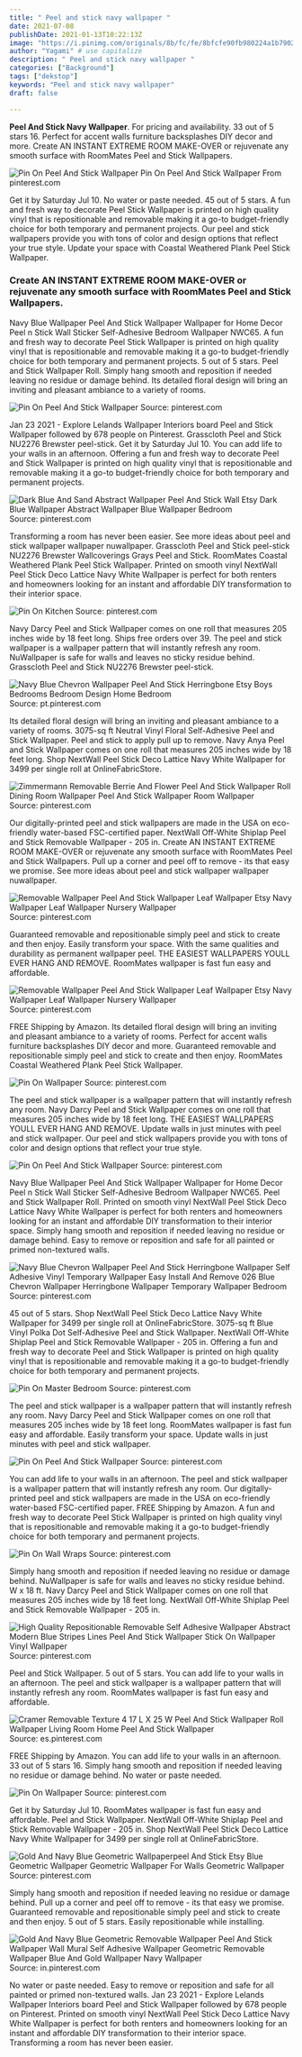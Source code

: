```yaml
---
title: " Peel and stick navy wallpaper "
date: 2021-07-08
publishDate: 2021-01-13T10:22:13Z
image: "https://i.pinimg.com/originals/8b/fc/fe/8bfcfe90fb980224a1b79027c96eede0.jpg"
author: "Yagami" # use capitalize
description: " Peel and stick navy wallpaper "
categories: ["Background"]
tags: ["dekstop"]
keywords: "Peel and stick navy wallpaper"
draft: false

---
```



**Peel And Stick Navy Wallpaper**. For pricing and availability. 33 out of 5 stars 16. Perfect for accent walls furniture backsplashes DIY decor and more. Create AN INSTANT EXTREME ROOM MAKE-OVER or rejuvenate any smooth surface with RoomMates Peel and Stick Wallpapers.

![Pin On Peel And Stick Wallpaper](https://i.pinimg.com/originals/18/3f/be/183fbef14152928556997753ff20c7f2.jpg "Pin On Peel And Stick Wallpaper")
Pin On Peel And Stick Wallpaper From pinterest.com


Get it by Saturday Jul 10. No water or paste needed. 45 out of 5 stars. A fun and fresh way to decorate Peel Stick Wallpaper is printed on high quality vinyl that is repositionable and removable making it a go-to budget-friendly choice for both temporary and permanent projects. Our peel and stick wallpapers provide you with tons of color and design options that reflect your true style. Update your space with Coastal Weathered Plank Peel Stick Wallpaper.

### Create AN INSTANT EXTREME ROOM MAKE-OVER or rejuvenate any smooth surface with RoomMates Peel and Stick Wallpapers.

Navy Blue Wallpaper Peel And Stick Wallpaper Wallpaper for Home Decor Peel n Stick Wall Sticker Self-Adhesive Bedroom Wallpaper NWC65. A fun and fresh way to decorate Peel Stick Wallpaper is printed on high quality vinyl that is repositionable and removable making it a go-to budget-friendly choice for both temporary and permanent projects. 5 out of 5 stars. Peel and Stick Wallpaper Roll. Simply hang smooth and reposition if needed leaving no residue or damage behind. Its detailed floral design will bring an inviting and pleasant ambiance to a variety of rooms.


![Pin On Peel And Stick Wallpaper](https://i.pinimg.com/originals/e0/65/12/e065128734df1478430c790de596b21b.jpg "Pin On Peel And Stick Wallpaper")
Source: pinterest.com

Jan 23 2021 - Explore Lelands Wallpaper Interiors board Peel and Stick Wallpaper followed by 678 people on Pinterest. Grasscloth Peel and Stick NU2276 Brewster peel-stick. Get it by Saturday Jul 10. You can add life to your walls in an afternoon. Offering a fun and fresh way to decorate Peel and Stick Wallpaper is printed on high quality vinyl that is repositionable and removable making it a go-to budget-friendly choice for both temporary and permanent projects.

![Dark Blue And Sand Abstract Wallpaper Peel And Stick Wall Etsy Dark Blue Wallpaper Abstract Wallpaper Blue Wallpaper Bedroom](https://i.pinimg.com/originals/a1/36/54/a136542bf091b5cec6e66bf4341ec727.jpg "Dark Blue And Sand Abstract Wallpaper Peel And Stick Wall Etsy Dark Blue Wallpaper Abstract Wallpaper Blue Wallpaper Bedroom")
Source: pinterest.com

Transforming a room has never been easier. See more ideas about peel and stick wallpaper wallpaper nuwallpaper. Grasscloth Peel and Stick peel-stick NU2276 Brewster Wallcoverings Grays Peel and Stick. RoomMates Coastal Weathered Plank Peel Stick Wallpaper. Printed on smooth vinyl NextWall Peel Stick Deco Lattice Navy White Wallpaper is perfect for both renters and homeowners looking for an instant and affordable DIY transformation to their interior space.

![Pin On Kitchen](https://i.pinimg.com/originals/b1/a3/ff/b1a3ffbb449e31ef1e2c75a878b23089.jpg "Pin On Kitchen")
Source: pinterest.com

Navy Darcy Peel and Stick Wallpaper comes on one roll that measures 205 inches wide by 18 feet long. Ships free orders over 39. The peel and stick wallpaper is a wallpaper pattern that will instantly refresh any room. NuWallpaper is safe for walls and leaves no sticky residue behind. Grasscloth Peel and Stick NU2276 Brewster peel-stick.

![Navy Blue Chevron Wallpaper Peel And Stick Herringbone Etsy Boys Bedrooms Bedroom Design Home Bedroom](https://i.pinimg.com/originals/22/e1/99/22e1996495b84ecda9771f72d2e4ea33.jpg "Navy Blue Chevron Wallpaper Peel And Stick Herringbone Etsy Boys Bedrooms Bedroom Design Home Bedroom")
Source: pt.pinterest.com

Its detailed floral design will bring an inviting and pleasant ambiance to a variety of rooms. 3075-sq ft Neutral Vinyl Floral Self-Adhesive Peel and Stick Wallpaper. Peel and stick to apply pull up to remove. Navy Anya Peel and Stick Wallpaper comes on one roll that measures 205 inches wide by 18 feet long. Shop NextWall Peel Stick Deco Lattice Navy White Wallpaper for 3499 per single roll at OnlineFabricStore.

![Zimmermann Removable Berrie And Flower Peel And Stick Wallpaper Roll Dining Room Wallpaper Peel And Stick Wallpaper Room Wallpaper](https://i.pinimg.com/originals/d0/75/9e/d0759e7d6ba688eeb85bbaead3b0d318.jpg "Zimmermann Removable Berrie And Flower Peel And Stick Wallpaper Roll Dining Room Wallpaper Peel And Stick Wallpaper Room Wallpaper")
Source: pinterest.com

Our digitally-printed peel and stick wallpapers are made in the USA on eco-friendly water-based FSC-certified paper. NextWall Off-White Shiplap Peel and Stick Removable Wallpaper - 205 in. Create AN INSTANT EXTREME ROOM MAKE-OVER or rejuvenate any smooth surface with RoomMates Peel and Stick Wallpapers. Pull up a corner and peel off to remove - its that easy we promise. See more ideas about peel and stick wallpaper wallpaper nuwallpaper.

![Removable Wallpaper Peel And Stick Wallpaper Leaf Wallpaper Etsy Navy Wallpaper Leaf Wallpaper Nursery Wallpaper](https://i.pinimg.com/originals/a2/4d/ba/a24dbaba874332f22ace4bbc57ab45d3.jpg "Removable Wallpaper Peel And Stick Wallpaper Leaf Wallpaper Etsy Navy Wallpaper Leaf Wallpaper Nursery Wallpaper")
Source: pinterest.com

Guaranteed removable and repositionable simply peel and stick to create and then enjoy. Easily transform your space. With the same qualities and durability as permanent wallpaper peel. THE EASIEST WALLPAPERS YOULL EVER HANG AND REMOVE. RoomMates wallpaper is fast fun easy and affordable.

![Removable Wallpaper Peel And Stick Wallpaper Leaf Wallpaper Etsy Navy Wallpaper Leaf Wallpaper Nursery Wallpaper](https://i.pinimg.com/originals/31/80/88/3180882c5c72de109f059fb6b00cae02.jpg "Removable Wallpaper Peel And Stick Wallpaper Leaf Wallpaper Etsy Navy Wallpaper Leaf Wallpaper Nursery Wallpaper")
Source: pinterest.com

FREE Shipping by Amazon. Its detailed floral design will bring an inviting and pleasant ambiance to a variety of rooms. Perfect for accent walls furniture backsplashes DIY decor and more. Guaranteed removable and repositionable simply peel and stick to create and then enjoy. RoomMates Coastal Weathered Plank Peel Stick Wallpaper.

![Pin On Wallpaper](https://i.pinimg.com/originals/5f/0d/4a/5f0d4a53da82181760cb44d6587a271c.jpg "Pin On Wallpaper")
Source: pinterest.com

The peel and stick wallpaper is a wallpaper pattern that will instantly refresh any room. Navy Darcy Peel and Stick Wallpaper comes on one roll that measures 205 inches wide by 18 feet long. THE EASIEST WALLPAPERS YOULL EVER HANG AND REMOVE. Update walls in just minutes with peel and stick wallpaper. Our peel and stick wallpapers provide you with tons of color and design options that reflect your true style.

![Pin On Peel And Stick Wallpaper](https://i.pinimg.com/originals/bd/72/29/bd7229a6bd35c28de3da8ef1d924bee0.jpg "Pin On Peel And Stick Wallpaper")
Source: pinterest.com

Navy Blue Wallpaper Peel And Stick Wallpaper Wallpaper for Home Decor Peel n Stick Wall Sticker Self-Adhesive Bedroom Wallpaper NWC65. Peel and Stick Wallpaper Roll. Printed on smooth vinyl NextWall Peel Stick Deco Lattice Navy White Wallpaper is perfect for both renters and homeowners looking for an instant and affordable DIY transformation to their interior space. Simply hang smooth and reposition if needed leaving no residue or damage behind. Easy to remove or reposition and safe for all painted or primed non-textured walls.

![Navy Blue Chevron Wallpaper Peel And Stick Herringbone Wallpaper Self Adhesive Vinyl Temporary Wallpaper Easy Install And Remove 026 Blue Chevron Wallpaper Herringbone Wallpaper Temporary Wallpaper Bedroom](https://i.pinimg.com/originals/79/ed/e0/79ede0ff9380b89a0e856112d530ad98.jpg "Navy Blue Chevron Wallpaper Peel And Stick Herringbone Wallpaper Self Adhesive Vinyl Temporary Wallpaper Easy Install And Remove 026 Blue Chevron Wallpaper Herringbone Wallpaper Temporary Wallpaper Bedroom")
Source: pinterest.com

45 out of 5 stars. Shop NextWall Peel Stick Deco Lattice Navy White Wallpaper for 3499 per single roll at OnlineFabricStore. 3075-sq ft Blue Vinyl Polka Dot Self-Adhesive Peel and Stick Wallpaper. NextWall Off-White Shiplap Peel and Stick Removable Wallpaper - 205 in. Offering a fun and fresh way to decorate Peel and Stick Wallpaper is printed on high quality vinyl that is repositionable and removable making it a go-to budget-friendly choice for both temporary and permanent projects.

![Pin On Master Bedroom](https://i.pinimg.com/originals/ba/89/c3/ba89c31858d684b02d5a62660246a248.jpg "Pin On Master Bedroom")
Source: pinterest.com

The peel and stick wallpaper is a wallpaper pattern that will instantly refresh any room. Navy Darcy Peel and Stick Wallpaper comes on one roll that measures 205 inches wide by 18 feet long. RoomMates wallpaper is fast fun easy and affordable. Easily transform your space. Update walls in just minutes with peel and stick wallpaper.

![Pin On Peel And Stick Wallpaper](https://i.pinimg.com/originals/18/3f/be/183fbef14152928556997753ff20c7f2.jpg "Pin On Peel And Stick Wallpaper")
Source: pinterest.com

You can add life to your walls in an afternoon. The peel and stick wallpaper is a wallpaper pattern that will instantly refresh any room. Our digitally-printed peel and stick wallpapers are made in the USA on eco-friendly water-based FSC-certified paper. FREE Shipping by Amazon. A fun and fresh way to decorate Peel Stick Wallpaper is printed on high quality vinyl that is repositionable and removable making it a go-to budget-friendly choice for both temporary and permanent projects.

![Pin On Wall Wraps](https://i.pinimg.com/originals/26/e6/12/26e6122b80461d6744192c1030448a02.jpg "Pin On Wall Wraps")
Source: pinterest.com

Simply hang smooth and reposition if needed leaving no residue or damage behind. NuWallpaper is safe for walls and leaves no sticky residue behind. W x 18 ft. Navy Darcy Peel and Stick Wallpaper comes on one roll that measures 205 inches wide by 18 feet long. NextWall Off-White Shiplap Peel and Stick Removable Wallpaper - 205 in.

![High Quality Repositionable Removable Self Adhesive Wallpaper Abstract Modern Blue Stripes Lines Peel And Stick Wallpaper Stick On Wallpaper Vinyl Wallpaper](https://i.pinimg.com/736x/52/e1/2e/52e12ee266e9e8f1df8e084ae9ca075f.jpg "High Quality Repositionable Removable Self Adhesive Wallpaper Abstract Modern Blue Stripes Lines Peel And Stick Wallpaper Stick On Wallpaper Vinyl Wallpaper")
Source: pinterest.com

Peel and Stick Wallpaper. 5 out of 5 stars. You can add life to your walls in an afternoon. The peel and stick wallpaper is a wallpaper pattern that will instantly refresh any room. RoomMates wallpaper is fast fun easy and affordable.

![Cramer Removable Texture 4 17 L X 25 W Peel And Stick Wallpaper Roll Wallpaper Living Room Home Peel And Stick Wallpaper](https://i.pinimg.com/originals/96/62/bc/9662bc132ea02c0e0920aa781f76939a.jpg "Cramer Removable Texture 4 17 L X 25 W Peel And Stick Wallpaper Roll Wallpaper Living Room Home Peel And Stick Wallpaper")
Source: es.pinterest.com

FREE Shipping by Amazon. You can add life to your walls in an afternoon. 33 out of 5 stars 16. Simply hang smooth and reposition if needed leaving no residue or damage behind. No water or paste needed.

![Pin On Wallpaper](https://i.pinimg.com/736x/09/ce/a7/09cea722e981447633b9f29b922b05f2.jpg "Pin On Wallpaper")
Source: pinterest.com

Get it by Saturday Jul 10. RoomMates wallpaper is fast fun easy and affordable. Peel and Stick Wallpaper. NextWall Off-White Shiplap Peel and Stick Removable Wallpaper - 205 in. Shop NextWall Peel Stick Deco Lattice Navy White Wallpaper for 3499 per single roll at OnlineFabricStore.

![Gold And Navy Blue Geometric Wallpaperpeel And Stick Etsy Blue Geometric Wallpaper Geometric Wallpaper For Walls Geometric Wallpaper](https://i.pinimg.com/originals/42/df/98/42df98e3735bd94e6663303fac21fd10.png "Gold And Navy Blue Geometric Wallpaperpeel And Stick Etsy Blue Geometric Wallpaper Geometric Wallpaper For Walls Geometric Wallpaper")
Source: pinterest.com

Simply hang smooth and reposition if needed leaving no residue or damage behind. Pull up a corner and peel off to remove - its that easy we promise. Guaranteed removable and repositionable simply peel and stick to create and then enjoy. 5 out of 5 stars. Easily repositionable while installing.

![Gold And Navy Blue Geometric Removable Wallpaper Peel And Stick Wallpaper Wall Mural Self Adhesive Wallpaper Geometric Removable Wallpaper Blue And Gold Wallpaper Navy Wallpaper](https://i.pinimg.com/originals/8b/fc/fe/8bfcfe90fb980224a1b79027c96eede0.jpg "Gold And Navy Blue Geometric Removable Wallpaper Peel And Stick Wallpaper Wall Mural Self Adhesive Wallpaper Geometric Removable Wallpaper Blue And Gold Wallpaper Navy Wallpaper")
Source: in.pinterest.com

No water or paste needed. Easy to remove or reposition and safe for all painted or primed non-textured walls. Jan 23 2021 - Explore Lelands Wallpaper Interiors board Peel and Stick Wallpaper followed by 678 people on Pinterest. Printed on smooth vinyl NextWall Peel Stick Deco Lattice Navy White Wallpaper is perfect for both renters and homeowners looking for an instant and affordable DIY transformation to their interior space. Transforming a room has never been easier.

